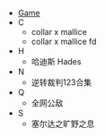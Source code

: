 * [Game](/Game/README.md)
* C
    * collar x mallice
    * collar x mallice fd
* H
    * 哈迪斯 Hades
* N
    * 逆转裁判123合集
* Q
    * 全网公敌
* S
    * 塞尔达之旷野之息